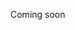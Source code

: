 Coming soon
<!-- 

Alimentazione e Nutrire il corpo
Movimento Allenamento
Recupero e Conoscenza del corpo
Fitofarmaci Integratori Farmaci
Atteggiamento Emotivo e Mentale
Il mio Profilo Valutazioni

**Compiti**

  

Guida

  

Scaricare la testa

  

Sintesi dal grande al piccolo dal piccolo al grande

  

Atteggiamento emotivo mentale

  

Somato psichico

Psicologico

Verbale

Energetico

Respiro

Crescita personale

Abitudini motivazione

  

Esperienza

Non conosciuto

  

Chimico biologico alimentazione

  

  

Recupero movimento  fisico strutturA

Esempio muscolo contratto:

  

Movimento stretching

Automassaggio

Muscoril calmante

  

Alimentazione

  

Rilassamento respiro

La fisiologia la coscienza la ricerca personale 
--> 
<!--stackedit_data:
eyJoaXN0b3J5IjpbLTk3NDQzMjg3NCwxNjEzMjU4NDc3LC0xOD
kyMTE2NTc0XX0=
-->